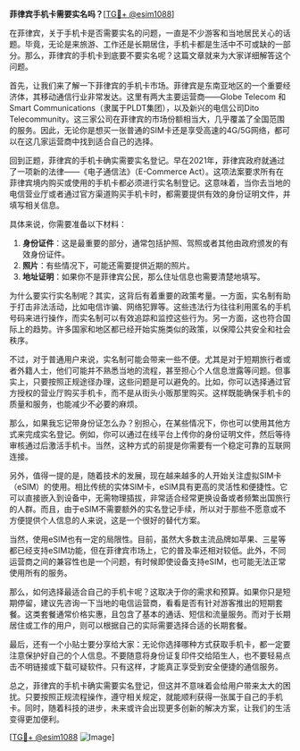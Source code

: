 **菲律宾手机卡需要实名吗？**[[TG💪+ @esim1088](https://t.me/s/esim1088)]

在菲律宾，关于手机卡是否需要实名的问题，一直是不少游客和当地居民关心的话题。毕竟，无论是来旅游、工作还是长期居住，手机卡都是生活中不可或缺的一部分。那么，菲律宾的手机卡到底要不要实名呢？这篇文章就来为大家详细解答这个问题。

首先，让我们来了解一下菲律宾的手机卡市场。菲律宾是东南亚地区的一个重要经济体，其移动通信行业非常发达。这里有两大主要运营商——Globe Telecom 和 Smart Communications（隶属于PLDT集团），以及新兴的电信公司Dito Telecommunity。这三家公司在菲律宾的市场份额相当大，几乎覆盖了全国范围的服务。因此，无论你是想买一张普通的SIM卡还是享受高速的4G/5G网络，都可以在这几家运营商中找到适合自己的选择。

回到正题，菲律宾的手机卡确实需要实名登记。早在2021年，菲律宾政府就通过了一项新的法律——《电子通信法》（E-Commerce Act）。这项法案要求所有在菲律宾境内购买或使用的手机卡都必须进行实名制登记。这意味着，当你去当地的电信营业厅或者通过官方渠道购买手机卡时，都需要提供有效的身份证明文件，并填写相关信息。

具体来说，你需要准备以下材料：
1. **身份证件**：这是最重要的部分，通常包括护照、驾照或者其他由政府颁发的有效身份证件。
2. **照片**：有些情况下，可能还需要提供近期的照片。
3. **地址证明**：如果你不是菲律宾公民，那么住址信息也需要清楚地填写。

为什么要实行实名制呢？其实，这背后有着重要的政策考量。一方面，实名制有助于打击非法活动，比如电信诈骗、网络犯罪等。这些违法行为往往利用匿名的手机号码来进行操作，而实名制可以有效追踪和监控这些行为。另一方面，这也符合国际上的趋势。许多国家和地区都已经开始实施类似的政策，以保障公共安全和社会秩序。

不过，对于普通用户来说，实名制可能会带来一些不便。尤其是对于短期旅行者或者外籍人士，他们可能并不熟悉当地的流程，甚至担心个人信息泄露等问题。但事实上，只要按照正规途径办理，这些问题是可以避免的。比如，你可以选择通过官方授权的营业厅购买手机卡，而不是从街头小贩那里购买。这样既能确保手机卡的质量和服务，也能减少不必要的麻烦。

那么，如果我忘记带身份证怎么办？别担心，在某些情况下，你也可以使用其他方式来完成实名登记。例如，你可以通过在线平台上传你的身份证明文件，然后等待审核通过后激活手机卡。当然，这种方式的前提是你需要有一个稳定可靠的互联网连接。

另外，值得一提的是，随着技术的发展，现在越来越多的人开始关注虚拟SIM卡（eSIM）的使用。相比传统的实体SIM卡，eSIM具有更高的灵活性和便捷性。它可以直接嵌入到设备中，无需物理插拔，非常适合经常更换设备或者频繁出国旅行的人群。而且，由于eSIM不需要额外的实名登记手续，所以对于那些不愿意或不方便提供个人信息的人来说，这是一个很好的替代方案。

当然，使用eSIM也有一定的局限性。目前，虽然大多数主流品牌如苹果、三星等都已经支持eSIM功能，但在菲律宾市场上，它的普及率还相对较低。此外，不同运营商之间的兼容性也是一个问题，有时候即使设备支持eSIM，也可能无法正常使用所有的服务。

那么，如何选择最适合自己的手机卡呢？这取决于你的需求和预算。如果你只是短期停留，建议先咨询一下当地的电信运营商，看看是否有针对游客推出的短期套餐。这类套餐通常价格实惠，且包含了基本的通话、短信和流量服务。而对于长期居住或工作的用户，则可以根据自己的实际需要选择合适的长期套餐。

最后，还有一个小贴士要分享给大家：无论你选择哪种方式获取手机卡，都一定要注意保护好自己的个人信息。不要随意将身份证复印件交给陌生人，也不要轻易点击不明链接或下载可疑软件。只有这样，才能真正享受到安全便捷的通信服务。

总之，菲律宾的手机卡确实需要实名登记，但这并不意味着会给用户带来太大的困扰。只要按照正规流程操作，遵守相关规定，就能顺利获得一张属于自己的手机卡。同时，随着科技的进步，未来或许会出现更多创新的解决方案，让我们的生活变得更加便利。

[[TG💪+ @esim1088](https://t.me/s/esim1088) ![Image](https://i.postimg.cc/4NQfJmqS/Snipaste-2025-05-13-00-14-12.png)]